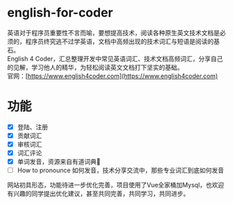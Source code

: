 # english-for-coder
英语对于程序员重要性不言而喻，要想提高技术，阅读各种原生英文技术文档是必须的，程序员终究逃不过学英语，文档中高频出现的技术词汇与短语是阅读的基石。  
English 4 Coder，汇总整理开发中常见英语词汇、技术文档高频词汇，分享自己的见解，学习他人的精华，为轻松阅读英文文档打下坚实的基础。  
官网：[https://www.english4coder.com](https://www.english4coder.com)

# 功能
- [x] 登陆、注册
- [x] 贡献词汇
- [x] 审核词汇
- [x] 词汇评论
- [x] 单词发音，资源来自有道词典🙏
- [ ] How to pronounce 如何发音，技术分享交流中，那些专业词汇到底如何发音

网站初具形态，功能待进一步优化完善，项目使用了Vue全家桶加Mysql，也欢迎有兴趣的同学提出优化建议，甚至共同完善，共同学习，共同进步。